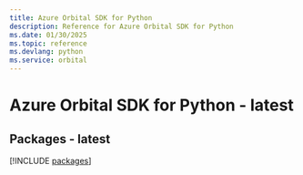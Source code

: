 ```yaml
---
title: Azure Orbital SDK for Python
description: Reference for Azure Orbital SDK for Python
ms.date: 01/30/2025
ms.topic: reference
ms.devlang: python
ms.service: orbital
---
```

# Azure Orbital SDK for Python - latest
## Packages - latest
[!INCLUDE [packages](orbital-index.md)]
